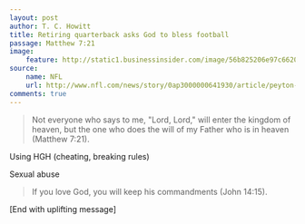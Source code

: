 ```yaml
---
layout: post
author: T. C. Howitt
title: Retiring quarterback asks God to bless football
passage: Matthew 7:21
image:
    feature: http://static1.businessinsider.com/image/56b825206e97c662008b58c2-480/peyton-manning-sb-50.jpg
source:
    name: NFL
    url: http://www.nfl.com/news/story/0ap3000000641930/article/peyton-manning-announces-retirement-from-nfl
comments: true
---
```


> Not everyone who says to me, "Lord, Lord," will enter the kingdom of heaven, but the one who does the will of my Father who is in heaven (Matthew 7:21).

Using HGH (cheating, breaking rules)

Sexual abuse

> If you love God, you will keep his commandments (John 14:15).

[End with uplifting message]